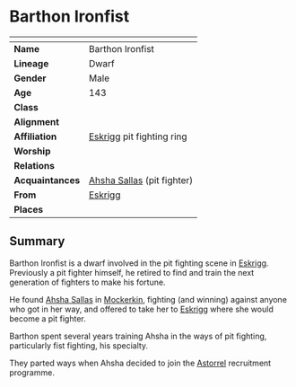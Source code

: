 # Barthon Ironfist

| []() | |
| --- | --- |
| **Name** | Barthon Ironfist |
| **Lineage** | Dwarf |
| **Gender** | Male |
| **Age** | 143 |
| **Class** | |
| **Alignment** | |
| **Affiliation** | [Eskrigg](../places/cities/eskrigg.md) pit fighting ring |
| **Worship** | |
| **Relations** | |
| **Acquaintances** | [Ahsha Sallas](ahsha-sallas.md) (pit fighter) |
| **From** | [Eskrigg](../places/cities/eskrigg.md) |
| **Places** | |

## Summary

Barthon Ironfist is a dwarf involved in the pit fighting scene in [Eskrigg](../places/cities/eskrigg.md). Previously a pit fighter himself, he retired to find and train the next generation of fighters to make his fortune.

He found [Ahsha Sallas](ahsha-sallas.md) in [Mockerkin](../places/towns/mockerkin.md), fighting (and winning) against anyone who got in her way, and offered to take her to [Eskrigg](../places/cities/eskrigg.md) where she would become a pit fighter.

Barthon spent several years training Ahsha in the ways of pit fighting, particularly fist fighting, his specialty.

They parted ways when Ahsha decided to join the [Astorrel](../organisations/astorrel/astorrel.md) recruitment programme.

